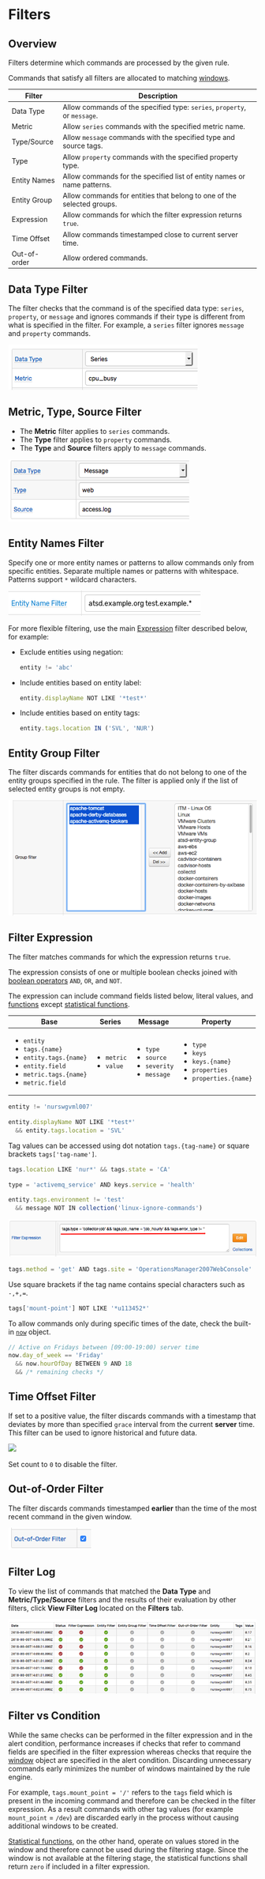 # Filters

## Overview

Filters determine which commands are processed by the given rule.

Commands that satisfy all filters are allocated to matching [windows](window.md).

| **Filter** | **Description** |
|---|---|
| Data Type | Allow commands of the specified type: `series`, `property`, or `message`. |
| Metric | Allow `series` commands with the specified metric name. |
| Type/Source | Allow `message` commands with the specified type and source tags. |
| Type | Allow `property` commands with the specified property type. |
| Entity Names | Allow commands for the specified list of entity names or name patterns. |
| Entity Group | Allow commands for entities that belong to one of the selected groups. |
| Expression | Allow commands for which the filter expression returns `true`. |
| Time Offset | Allow commands timestamped close to current server time. |
| Out-of-order | Allow ordered commands. |

## Data Type Filter

The filter checks that the command is of the specified data type: `series`, `property`, or `message` and ignores commands if their type is different from what is specified in the filter. For example, a `series` filter ignores `message` and `property` commands.

![](./images/filter-dt-metric.png)

## Metric, Type, Source Filter

* The **Metric** filter applies to `series` commands.
* The **Type** filter applies to `property` commands.
* The **Type** and **Source** filters apply to `message` commands.

![](./images/filter-type-source.png)

## Entity Names Filter

Specify one or more entity names or patterns to allow commands only from specific entities. Separate multiple names or patterns with whitespace. Patterns support `*` wildcard characters.

![](./images/filter-entity.png)

For more flexible filtering, use the main [Expression](#filter-expression) filter described below, for example:

* Exclude entities using negation:

  ```javascript
  entity != 'abc'
  ```

* Include entities based on entity label:

  ```javascript
  entity.displayName NOT LIKE '*test*'
  ```

* Include entities based on entity tags:

  ```javascript
  entity.tags.location IN ('SVL', 'NUR')
  ```

## Entity Group Filter

The filter discards commands for entities that do not belong to one of the entity groups specified in the rule. The filter is applied only if the list of selected entity groups is not empty.

![](./images/filter-entity-group.png)

## Filter Expression

The filter matches commands for which the expression returns `true`.

The expression consists of one or multiple boolean checks joined with [boolean operators](operators.md#boolean-operators) `AND`, `OR`, and `NOT`.

The expression can include command fields listed below, literal values, and [functions](functions.md) except [statistical functions](functions-statistical.md).

| Base | Series | Message | Property |
|---|---|---|---|
| <ul><li>`entity`</li><li>`tags.{name}`</li><li>`entity.tags.{name}`</li><li>`entity.field`</li><li>`metric.tags.{name}`</li><li>`metric.field`</li></ul>| <ul><li>`metric`</li><li>`value`</li></ul>|<ul><li>`type`</li><li>`source`</li><li>`severity`</li><li>`message`</li></ul> | <ul><li>`type`</li><li>`keys`</li><li>`keys.{name}`</li><li>`properties`</li><li>`properties.{name}`</li></ul>|

```javascript
entity != 'nurswgvml007'
```

```javascript
entity.displayName NOT LIKE '*test*'
  && entity.tags.location = 'SVL'
```

Tag values can be accessed using dot notation `tags.{tag-name}` or square brackets `tags['tag-name']`.

```javascript
tags.location LIKE 'nur*' && tags.state = 'CA'
```

```javascript
type = 'activemq_service' AND keys.service = 'health'
```

```javascript
entity.tags.environment != 'test'
  && message NOT IN collection('linux-ignore-commands')
```

![](./images/filter-expression.png)

```javascript
tags.method = 'get' AND tags.site = 'OperationsManager2007WebConsole'
```

Use square brackets if the tag name contains special characters such as `-,+,=`.

```javascript
tags['mount-point'] NOT LIKE '*u113452*'
```

To allow commands only during specific times of the date, check the built-in [`now`](object-datetime.md) object.

```javascript
// Active on Fridays between [09:00-19:00) server time
now.day_of_week == 'Friday'
  && now.hourOfDay BETWEEN 9 AND 18
  && /* remaining checks */
```

## Time Offset Filter

If set to a positive value, the filter discards commands with a timestamp that deviates by more than specified `grace` interval from the current **server** time. This filter can be used to ignore historical and future data.

![](./images/filter-time.png)

Set count to `0` to disable the filter.

## Out-of-Order Filter

The filter discards commands timestamped **earlier** than the time of the most recent command in the given window.

![](./images/filter-out-of-order.png)

## Filter Log

To view the list of commands that matched the **Data Type** and **Metric/Type/Source** filters and the results of their evaluation by other filters, click **View Filter Log** located on the **Filters** tab.

![](./images/filter-log.png)

## Filter vs Condition

While the same checks can be performed in the filter expression and in the alert condition, performance increases if checks that refer to command fields are specified in the filter expression whereas checks that require the [window](window.md) object are specified in the alert condition. Discarding unnecessary commands early minimizes the number of windows maintained by the rule engine.

For example, `tags.mount_point = '/'` refers to the `tags` field which is present in the incoming command and therefore can be checked in the filter expression. As a result commands with other tag values (for example `mount_point` = `/dev`) are discarded early in the process without causing additional windows to be created.

[Statistical functions](functions-statistical.md), on the other hand, operate on values stored in the window and therefore cannot be used during the filtering stage. Since the window is not available at the filtering stage, the statistical functions shall return `zero` if included in a filter expression.

